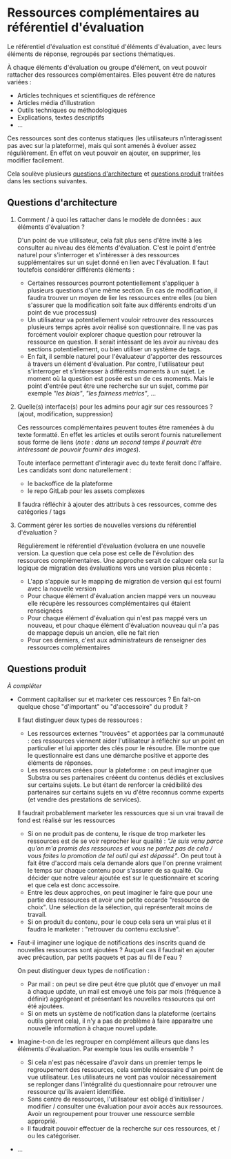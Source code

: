 # Ressources complémentaires au référentiel d'évaluation

Le référentiel d'évaluation est constitué d'éléments d'évaluation, avec leurs éléments de réponse, regroupés par sections thématiques.

À chaque éléments d'évaluation ou groupe d'élément, on veut pouvoir rattacher des ressources complémentaires. Elles peuvent être de natures variées :

- Articles techniques et scientifiques de référence
- Articles média d'illustration
- Outils techniques ou méthodologiques
- Explications, textes descriptifs
- ...

Ces ressources sont des contenus statiques (les utilisateurs n'interagissent pas avec sur la plateforme), mais qui sont amenés à évoluer assez régulièrement. En effet on veut pouvoir en ajouter, en supprimer, les modifier facilement.

Cela soulève plusieurs [questions d'architecture](#questions-darchitecture) et [questions produit](#questions-produit) traitées dans les sections suivantes.

## Questions d'architecture

1. Comment / à quoi les rattacher dans le modèle de données : aux éléments d'évaluation ?

   D'un point de vue utilisateur, cela fait plus sens d'être invité à les consulter au niveau des éléments d'évaluation. C'est le point d'entrée naturel pour s'interroger et s'intéresser à des ressources supplémentaires sur un sujet donné en lien avec l'évaluation.
   Il faut toutefois considérer différents éléments :

   - Certaines ressources pourront potentiellement s'appliquer à plusieurs questions d'une même section. En cas de modification, il faudra trouver un moyen de lier les ressources entre elles (ou bien s'assurer que la modification soit faite aux différents endroits d'un point de vue processus)
   - Un utilisateur va potentiellement vouloir retrouver des ressources plusieurs temps après avoir réalisé son questionnaire. Il ne vas pas forcément vouloir explorer chaque question pour retrouver la ressource en question. Il serait intéssant de les avoir au niveau des sections potentiellement, ou bien utiliser un système de tags.
   - En fait, il semble naturel pour l'évaluateur d'apporter des ressources à travers un élément d'évaluation. Par contre, l'utilisateur peut s'interroger et s'intéresser à différents moments à un sujet. Le moment où la question est posée est un de ces moments. Mais le point d'entrée peut être une recherche sur un sujet, comme par exemple _"les biais"_, _"les fairness metrics"_, ...

1. Quelle(s) interface(s) pour les admins pour agir sur ces ressources ? (ajout, modification, suppression)

   Ces ressources complémentaires peuvent toutes être ramenées à du texte formatté. En effet les articles et outils seront fournis naturellement sous forme de liens (*note : dans un second temps il pourrait être intéressant de pouvoir fournir des images*).

   Toute interface permettant d'interagir avec du texte ferait donc l'affaire. Les candidats sont donc naturellement :

   - le backoffice de la plateforme
   - le repo GitLab pour les assets complexes

   Il faudra réfléchir à ajouter des attributs à ces ressources, comme des catégories / tags

1. Comment gérer les sorties de nouvelles versions du référentiel d'évaluation ?

   Régulièrement le référentiel d'évaluation évoluera en une nouvelle version. La question que cela pose est celle de l'évolution des ressources complémentaires. Une approche serait de calquer cela sur la logique de migration des évaluations vers une version plus récente :

   - L'app s'appuie sur le mapping de migration de version qui est fourni avec la nouvelle version
   - Pour chaque élément d'évaluation ancien mappé vers un nouveau elle récupère les ressources complémentaires qui étaient renseignées
   - Pour chaque élément d'évaluation qui n'est pas mappé vers un nouveau, et pour chaque élément d'évaluation nouveau qui n'a pas de mappage depuis un ancien, elle ne fait rien
   - Pour ces derniers, c'est aux administrateurs de renseigner des ressources complémentaires

## Questions produit

*À compléter*

- Comment capitaliser sur et marketer ces ressources ? En fait-on quelque chose "d'important" ou "d'accessoire" du produit ?

  Il faut distinguer deux types de ressources :
    - Les ressources externes "trouvées" et apportées par la communauté : ces ressources viennent aider l'utilisateur à réfléchir sur un point en particulier et lui apporter des clés pour le résoudre. Elle montre que le questionnaire est dans une démarche positive et apporte des éléments de réponses.
    - Les ressources créées pour la plateforme : on peut imaginer que Substra ou ses partenaires crééent du contenus dédiés et exclusives sur certains sujets. Le but étant de renforcer la crédibilité des partenaires sur certains sujets en vu d'être reconnus comme experts (et vendre des prestations de services).

  Il faudrait probablement marketer les ressources que si un vrai travail de fond est réalisé sur les ressources     
    - Si on ne produit pas de contenu, le risque de trop marketer les ressources est de se voir reprocher leur qualité : _"Je suis venu parce qu'on m'a promis des ressources et vous ne parlez pas de cela / vous faites la promotion de tel outil qui est dépassé"_. On peut tout à fait être d'accord mais cela demande alors que l'on prenne vraiment le temps sur chaque contenu pour s'assurer de sa qualité. Ou décider que notre valeur ajoutée est sur le questionnaire et scoring et que cela est donc accessoire.
    - Entre les deux approches, on peut imaginer le faire que pour une partie des ressources et avoir une petite cocarde "ressource de choix". Une sélection de la sélection, qui représenterait moins de travail.   
    - Si on produit du contenu, pour le coup cela sera un vrai plus et il faudra le marketer : "retrouver du contenu exclusive".



- Faut-il imaginer une logique de notifications des inscrits quand de nouvelles ressources sont ajoutées ? Auquel cas il faudrait en ajouter avec précaution, par petits paquets et pas au fil de l'eau ?

  On peut distinguer deux types de notification :

    - Par mail : on peut se dire peut être que plutôt que d'envoyer un mail à chaque update, un mail est envoyé une fois par mois (fréquence à définir) aggrégeant et présentant les nouvelles ressources qui ont été ajoutées.
    - Si on mets un système de notification dans la plateforme (certains outils gèrent cela), il n'y a pas de problème à faire apparaitre une nouvelle information à chaque nouvel update.

- Imagine-t-on de les regrouper en complément ailleurs que dans les éléments d'évaluation. Par exemple tous les outils ensemble ?


  - Si cela n'est pas nécessaire d'avoir dans un premier temps le regroupement des ressources, cela semble nécessaire d'un point de vue utilisateur. Les utilisateurs ne vont pas vouloir nécessairement se replonger dans l'intégralité du questionnaire pour retrouver une ressource qu'ils avaient identifiée.
  - Sans centre de ressources, l'utilisateur est obligé d'initialiser / modifier / consulter une évaluation pour avoir accès aux ressources. Avoir un regroupement pour trouver une ressource semble approprié.
  - Il faudrait pouvoir effectuer de la recherche sur ces ressources, et / ou les catégoriser.
- ...
